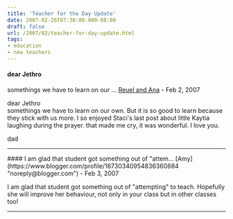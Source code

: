 ```yaml
---
title: 'Teacher for the Day Update'
date: 2007-02-26T07:38:00.000-08:00
draft: false
url: /2007/02/teacher-for-day-update.html
tags: 
- education
- new teachers
---
```


#### dear Jethro  
somethings we have to learn on our ...
[Reuel and Ana](https://www.blogger.com/profile/15156183525280017504 "noreply@blogger.com") - <time datetime="2007-02-27T14:14:00.000-08:00">Feb 2, 2007</time>

dear Jethro  
somethings we have to learn on our own. But it is so good to learn because they stick with us more. I so enjoyed Staci's last post about little Kaytia laughing during the prayer. that made me cry, it was wonderful. I love you.  
  
dad
<hr />
#### I am glad that student got something out of "attem...
[Amy](https://www.blogger.com/profile/16730340954836360884 "noreply@blogger.com") - <time datetime="2007-02-28T14:37:00.000-08:00">Feb 3, 2007</time>

I am glad that student got something out of "attempting" to teach. Hopefully she will improve her behaviour, not only in your class but in other classes too!
<hr />
